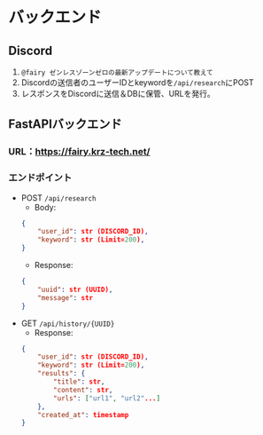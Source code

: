 # バックエンド
## Discord
1. `@fairy ゼンレスゾーンゼロの最新アップデートについて教えて`
2. Discordの送信者のユーザーIDとkeywordを`/api/research`にPOST
3. レスポンスをDiscordに送信＆DBに保管、URLを発行。
## FastAPIバックエンド
### URL：https://fairy.krz-tech.net/
### エンドポイント
- POST `/api/research`
    - Body:
    ```json
    {
        "user_id": str (DISCORD_ID),
        "keyword": str (Limit=200),
    }
    ```
    - Response:
    ```json
    {
        "uuid": str (UUID),
        "message": str
    }
    ```
- GET `/api/history/{UUID}`
    - Response:
    ```json
    {
        "user_id": str (DISCORD_ID),
        "keyword": str (Limit=200),
        "results": {
            "title": str,
            "content": str,
            "urls": ["url1", "url2"...]
        },
        "created_at": timestamp
    }
    ```